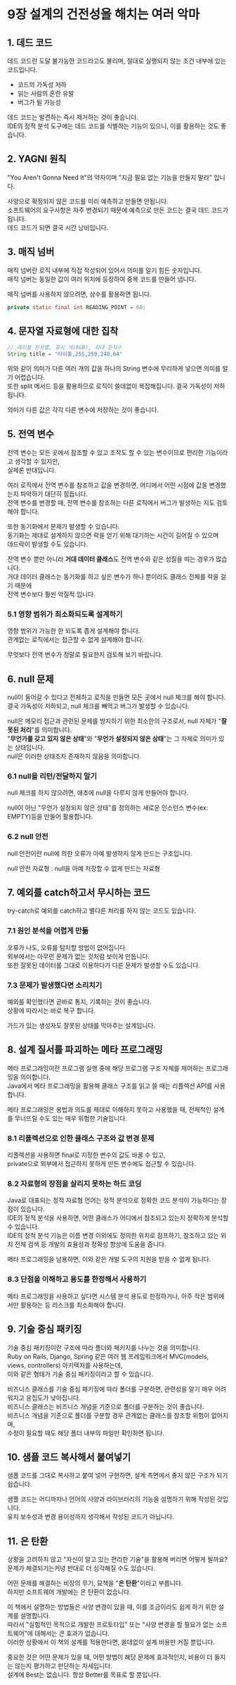# 9장 설계의 건전성을 해치는 여러 악마

## 1. 데드 코드

데드 코드란 도달 불가능한 코드라고도 불리며, 절대로 실행되지 않는 조건 내부에 있는 코드입니다.

- 코드의 가독성 저하
- 읽는 사람의 혼란 유발
- 버그가 될 가능성

데드 코드는 발견하는 즉시 제거하는 것이 좋습니다.<br>
IDE의 정적 분석 도구에는 데드 코드를 식별하는 기능이 있으니, 이를 활용하는 것도 좋습니다.

## 2. YAGNI 원칙

"You Aren't Gonna Need It"의 약자이며 "지금 필요 없는 기능을 만들지 말라" 입니다.

사양으로 확정되지 않은 코드를 미리 예측하고 만들면 안됩니다.<br>
소프트웨어의 요구사항은 자주 변경되기 때문에 예측으로 만든 코드는 결국 데드 코드가 됩니다.<br>
데드 코드가 되면 결국 시간 낭비입니다.

## 3. 매직 넘버

매직 넘버란 로직 내부에 직접 작성되어 있어서 의미를 알기 힘든 숫자입니다.<br>
매직 넘버는 동일한 값이 여러 위치에 등장하여 중복 코드를 만들어 냅니다.

매직 넘버를 사용하지 않으려면, 상수를 활용하면 됩니다.<br>
```java
private static final int READING_POINT = 60;
```

## 4. 문자열 자료형에 대한 집착

```java
// 레이블 문자열, 표시 색(RGB), 최대 문자수
String title = "타이틀,255,250,240,64"
```
위와 같이 의미가 다른 여러 개의 값을 하나의 String 변수에 무리하게 넣으면 의미를 알기 어렵습니다.<br>
또한 split 메서드 등을 활용하므로 로직이 쓸데없이 복잡해집니다. 결국 가독성이 저하됩니다.

의미가 다른 값은 각각 다른 변수에 저장하는 것이 좋습니다.

## 5. 전역 변수

전역 변수는 모든 곳에서 참조할 수 있고 조작도 할 수 있는 변수이므로 편리한 기능이라고 생각할 수 있지만,<br>
실제론 반대입니다.

여러 로직에서 전역 변수를 참조하고 값을 변경하면, 어디에서 어떤 시점에 값을 변경했는지 파악하기 대단히 힘듭니다.<br>
전역 변수를 변경할 때, 전역 변수를 참조하는 다른 로직에서 버그가 발생하는 지도 검토해야 합니다.

또한 동기화에서 문제가 발생할 수 있습니다.<br>
동기화는 제대로 설계하지 않으면 락을 얻기 위해 대기하는 시간이 길어질 수 있으며<br>
데드락이 발생할 수도 있습니다.

전역 변수 뿐만 아니라 **거대 데이터 클래스**도 전역 변수와 같은 성질을 띠는 경우가 많습니다.<br>
거대 데이터 클래스는 동기화를 하고 싶은 변수가 하나 뿐이라도 클래스 전체를 락을 걸기 때문에<br>
전역 변수보다 훨씬 악질적 입니다.

### 5.1 영향 범위가 최소화되도록 설계하기

영향 범위가 가능한 한 되도록 좁게 설계해야 합니다.<br>
관계없는 로직에서는 접근할 수 없게 설계해야 합니다.

무엇보다 전역 변수가 정말로 필요한지 검토해 보기 바랍니다.

## 6. null 문제

null이 들어갈 수 있다고 전제하고 로직을 만들면 모든 곳에서 null 체크를 해야 합니다.<br>
결국 가독성이 저하되고, null 체크를 빼먹고 버그가 발생할 수 있습니다.

null은 메모리 접근과 관련된 문제를 방지하기 위한 최소한의 구조로서, null 자체가 "**잘못된 처리**"를 의미합니다.<br>
"**무언가를 갖고 있지 않은 상태**"와 "**무언가 설정되지 않은 상태**"는 그 자체로 의미가 있는 상태입니다.<br>
null은 이러한 상태조차 존재하지 않음을 의미합니다.

### 6.1 null을 리턴/전달하지 말기

null 체크를 하지 않으려면, 애초에 null을 다루지 않게 만들어야 합니다.

null이 아닌 "무언가 설정되지 않은 상태"를 정의하는 새로운 인스턴스 변수(ex: EMPTY)등을 만들어 활용합니다.

### 6.2 null 안전

null 안전이란 null에 의한 오류가 아예 발생하지 않게 만드는 구조입니다.

null 안전 자료형 : null을 아예 저장할 수 없게 만드는 자료형

## 7. 예외를 catch하고서 무시하는 코드

try-catch로 예외를 catch하고 별다른 처리를 하지 않는 코드도 있습니다.

### 7.1 원인 분석을 어렵게 만듦

오류가 나도, 오류를 탐지할 방법이 없어집니다.<br>
외부에서는 아무런 문제가 없는 것처럼 보이게 만듭니다.<br>
또한 잘못된 데이터를 그대로 이용하다가 다른 문제가 발생할 수도 있습니다.

### 7.3 문제가 발생했다면 소리치기

예외를 확인했다면 곧바로 통지, 기록하는 것이 좋습니다.<br>
상황에 따라서는 바로 복구 합니다.

가드가 있는 생성자도 잘못된 상태를 막아주는 설계입니다.

## 8. 설계 질서를 파괴하는 메타 프로그래밍

메타 프로그래밍이란 프로그램 실행 중에 해당 프로그램 구조 자체를 제어하는 프로그래밍을 의미합니다.<br>
Java에서 메타 프로그래밍을 활용해 클래스 구조를 읽고 쓸 때는 리플렉션 API를 사용합니다.

메타 프로그래밍은 용법과 의도를 제대로 이해하지 못하고 사용했을 때, 전체적인 설계를 무너뜨릴 수도 있는 매우 위험한 기술입니다.

### 8.1 리플렉션으로 인한 클래스 구조와 값 변경 문제

리플렉션을 사용하면 final로 지정한 변수의 값도 바꿀 수 있고,<br>
private으로 외부에서 접근하지 못하게 만든 변수에도 접근할 수 있습니다.

### 8.2 자료형의 장점을 살리지 못하는 하드 코딩

Java로 대표되는 정적 자료형 언어는 정적 분석으로 정확한 코드 분석이 가능하다는 장점이 있습니다.<br>
IDE의 정적 분석을 사용하면, 어떤 클래스가 어디에서 참조되고 있는지 정확하게 분석할 수 있습니다.<br>
IDE의 정적 분석 기능은 이름 변경 이외에도 정의한 위치로 점프하기, 참조하고 있는 위치 전체 검색 등 개발의 효율성과 정확성 향상에 도움을 줍니다.

메타 프로그래밍을 남용하면, 이와 같은 개발 도구의 지원을 받을 수 없게 됩니다.

### 8.3 단점을 이해하고 용도를 한정해서 사용하기

메타 프로그래밍을 사용하고 싶다면 시스템 분석 용도로 한정하거나, 아주 작은 범위에서만 활용하는 등 리스크를 최소화해야 합니다.

## 9. 기술 중심 패키징

기술 중심 패키징이란 구조에 따라 폴더와 패키지를 나누는 것을 의미합니다.<br>
Ruby on Rails, Django, Spring 같은 여러 웹 프레임워크에서 MVC(models, views, controllers) 아키텍처를 사용하는데,<br>
이와 같은 형태가 기술 중심 패키징이라고 할 수 있습니다.

비즈니스 클래스를 기술 중심 패키징에 따라 폴더를 구분하면, 관련성을 알기 매우 어려워지고 응집도가 낮아집니다.<br>
비즈니스 클래스는 비즈니스 개념을 기준으로 폴더를 구분하는 것이 좋습니다.<br>
비즈니스 개념을 기준으로 폴더를 구분할 경우 관계없는 클래스를 참조할 위험이 없어지며,<br>
수정이 필요할 때도 해당 폴더 내부의 파일만 확인하면 됩니다.

## 10. 샘플 코드 복사해서 붙여넣기

샘플 코드를 그대로 복사하고 붙여 넣어 구현하면, 설계 측면에서 좋지 않은 구조가 되기 쉽습니다.

샘플 코드는 어디까지나 언어의 사양과 라이브러리의 기능을 설명하기 위해 작성된 것입니다.<br>
유지 보수성과 변경 용이성까지 생각해서 작성된 코드가 아닙니다.

## 11. 은 탄환

상황을 고려하지 않고 "자신이 알고 있는 편리한 기술"을 활용해 버리면 어떻게 될까요?<br>
문제가 해결되기는커녕 반대로 더 심각해질 수도 있습니다.

어떤 문제를 해결하는 비장의 무기, 묘책을 "**은 탄환**"이라고 부릅니다.<br>
하지만 소프트웨어 개발에는 은 탄환이 없습니다.

이 책에서 설명하는 방법들은 사양 변경이 있을 때, 이를 조금이라도 쉽게 하기 위한 설계를 설명합니다.<br>
따라서 "실험적인 목적으로 개발한 프로토타입" 또는 "사양 변경을 할 필요가 없는 소프트웨어"에 대해서는 큰 효과가 없습니다.<br>
이러한 상황에서 이 책의 설계를 적용한다면, 쓸데없이 설계 비용만 커질 뿐입니다.

중요한 것은 어떤 문제가 있을 때, 어떤 방법이 해당 문제에 효과적인지, 비용이 더 들지는 않는지 평가하고 판단하는 자세입니다.<br>
설계에 Best는 없습니다. 항상 Better를 목표로 할 뿐입니다.
